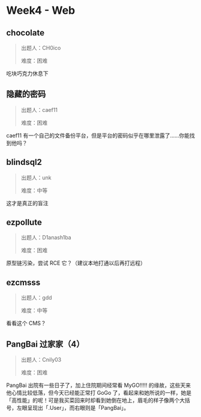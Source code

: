 # Week4 - Web

## chocolate

> 出题人：CH0ico
>
> 难度：困难

吃块巧克力休息下

## 隐藏的密码

> 出题人：caef11
>
> 难度：困难

caef11 有一个自己的文件备份平台，但是平台的密码似乎在哪里泄露了……你能找到他吗？

## blindsql2

> 出题人：unk
>
> 难度：中等

这才是真正的盲注

## ezpollute

> 出题人：D1anash1ba
>
> 难度：困难

原型链污染，尝试 RCE 它？（建议本地打通以后再打远程）

## ezcmsss

> 出题人：gdd
>
> 难度：中等

看看这个 CMS？

## PangBai 过家家（4）

> 出题人：Cnily03
>
> 难度：困难

PangBai 出院有一些日子了，加上住院期间经常看 MyGO!!!!! 的缘故，这些天来他心情比较低落，但今天已经能正常打 GoGo 了，看起来和她所说的一样，她是「高性能」的呢！可是我买菜回来时却看到她倒在地上，眉毛的样子像两个大括号，左眼呈现出「.User」，而右眼则是「PangBai」。
